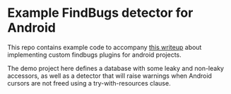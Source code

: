 # Example FindBugs detector for Android

This repo contains example code to accompany
[this writeup](https://rhye.org/post/custom-android-findbugs/)
about implementing custom findbugs plugins for android projects.

The demo project here defines a database with some leaky and non-leaky
accessors, as well as a detector that will raise warnings when Android cursors
are not freed using a try-with-resources clause.
